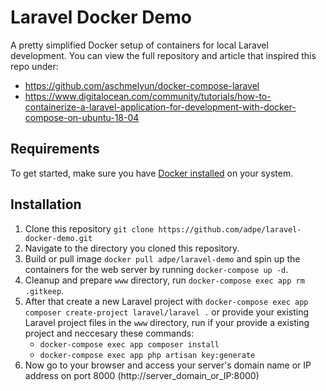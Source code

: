 # Laravel Docker Demo
A pretty simplified Docker setup of containers for local Laravel development. You can view the full repository and article that inspired this repo under:
- https://github.com/aschmelyun/docker-compose-laravel
- https://www.digitalocean.com/community/tutorials/how-to-containerize-a-laravel-application-for-development-with-docker-compose-on-ubuntu-18-04

## Requirements
To get started, make sure you have [Docker installed](https://docs.docker.com/docker-for-windows/install/) on your system.

## Installation
1. Clone this repository `git clone https://github.com/adpe/laravel-docker-demo.git`
2. Navigate to the directory you cloned this repository.
3. Build or pull image `docker pull adpe/laravel-demo` and spin up the containers for the web server by running `docker-compose up -d`.
4. Cleanup and prepare `www` directory, run `docker-compose exec app rm .gitkeep`.
5. After that create a new Laravel project with `docker-compose exec app composer create-project laravel/laravel .` or provide your existing Laravel project files in the `www` directory, run if your provide a existing project and neccesary these commands:
   - `docker-compose exec app composer install`
   - `docker-compose exec app php artisan key:generate`
6. Now go to your browser and access your server's domain name or IP address on port 8000 (http://server_domain_or_IP:8000)